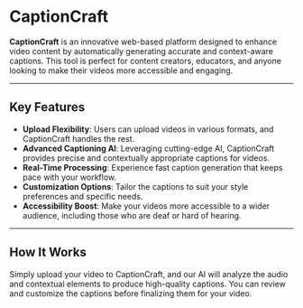 # CaptionCraft

**CaptionCraft** is an innovative web-based platform designed to enhance video content by automatically generating accurate and context-aware captions. This tool is perfect for content creators, educators, and anyone looking to make their videos more accessible and engaging.

---

## Key Features

- **Upload Flexibility**: Users can upload videos in various formats, and CaptionCraft handles the rest.
- **Advanced Captioning AI**: Leveraging cutting-edge AI, CaptionCraft provides precise and contextually appropriate captions for videos.
- **Real-Time Processing**: Experience fast caption generation that keeps pace with your workflow.
- **Customization Options**: Tailor the captions to suit your style preferences and specific needs.
- **Accessibility Boost**: Make your videos more accessible to a wider audience, including those who are deaf or hard of hearing.

---

## How It Works

Simply upload your video to CaptionCraft, and our AI will analyze the audio and contextual elements to produce high-quality captions. You can review and customize the captions before finalizing them for your video.
